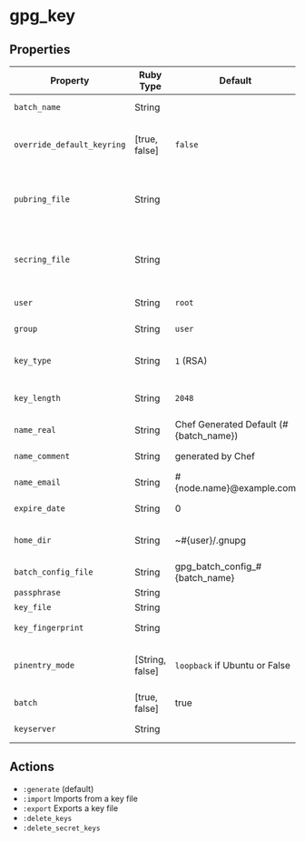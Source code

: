# gpg_key

## Properties

| Property                   | Ruby Type       | Default                                | Description                                                                                                |
|----------------------------|-----------------|----------------------------------------|------------------------------------------------------------------------------------------------------------|
| `batch_name`               | String          |                                        | Name of  the key/batch to generate.                                                                        |
| `override_default_keyring` | [true, false]   | `false`                                | Set to true if you want to override the pubring_file and secring_file locations.                           |
| `pubring_file`             | String          |                                        | Public keyring file location (override_default_keyring must be set to true or this option will be ignored) |
| `secring_file`             | String          |                                        | Secret keyring file location (override_default_keyring must be set to true or this option will be ignored) |
| `user`                     | String          | `root`                                 | User to generate the key for                                                                               |
| `group`                    | String          | `user`                                 | Group to run the generate command as                                                                       |
| `key_type`                 | String          | `1` (RSA)                              | Corresponds to GPG option: Key-Type (RSA or DSA)                                                           |
| `key_length`               | String          | `2048`                                 | Corresponds to GPG option: Key-Length (2048 or 4096)                                                       |
| `name_real`                | String          | Chef Generated Default (#{batch_name}) | Corresponds to GPG option: Name-Real                                                                       |
| `name_comment`             | String          | generated by Chef                      | Corresponds to GPG option: Name-Comment                                                                    |
| `name_email`               | String          | #{node.name}@example.com               | Corresponds to GPG option: Name-Email                                                                      |
| `expire_date`              | String          | 0                                      | Corresponds to GPG option: Expire-Date.                                                                    |
| `home_dir`                 | String          | ~#{user}/.gnupg                        | Location to store the keyring. Defaults to ~/.gnupg                                                        |
| `batch_config_file`        | String          | gpg_batch_config_#{batch_name}         | Batch config file name                                                                                     |
| `passphrase`               | String          |                                        | Passphrase for key                                                                                         |
| `key_file`                 | String          |                                        | Keyfile name                                                                                               |
| `key_fingerprint`          | String          |                                        | Key fingerprint. Used to identify keys                                                                     |
| `pinentry_mode`            | [String, false] | `loopback` if Ubuntu or False          | Pinentry mode. Set to loopback on Ubuntu and False (off) for all other platforms.                          |
| `batch`                    | [true, false]   | true                                   | Turn batch mode on or off when generating keys                                                              |
| `keyserver`                | String          |                                        | Keyserver to use when importing keys                                                                       |

## Actions

- `:generate` (default)
- `:import` Imports from a key file
- `:export` Exports a key file
- `:delete_keys`
- `:delete_secret_keys`
